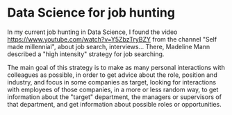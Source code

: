 # Data Science for job hunting
In my current job hunting in Data Science, I found the video https://www.youtube.com/watch?v=Y5ZbzTryBZY from the channel "Self made millennial", about job search, interviews... There, Madeline Mann described a "high intensity" strategy for job searching.

The main goal of this strategy is to make as many personal interactions with colleagues as possible, in order to get advice about the role, position and industry, and focus in some companies as target, looking for interactions with employees of those companies, in a more or less random way, to get information about the "target" department, the managers or supervisors of that department, and get information about possible roles or opportunities.
